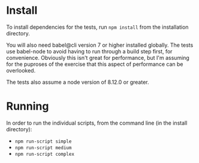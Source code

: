 # Install
To install dependencies for the tests, run `npm install` from the installation directory.

You will also need babel@cli version 7 or higher installed globally.  The tests use
babel-node to avoid having to run through a build step first, for convenience.  Obviously
this isn't great for performance, but I'm assuming for the puproses of the exercise that
this aspect of performance can be overlooked.

The tests also assume a node version of 8.12.0 or greater.

# Running
In order to run the individual scripts, from the command line (in the install directory):

* `npm run-script simple`
* `npm run-script medium`
* `npm run-script complex`

